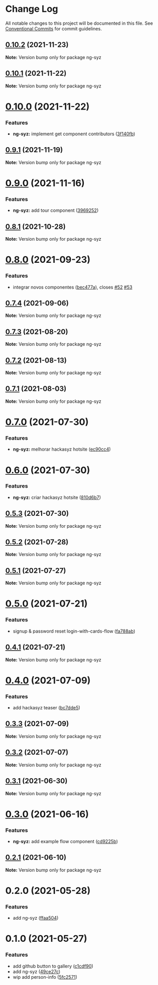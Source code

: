 # Change Log

All notable changes to this project will be documented in this file.
See [Conventional Commits](https://conventionalcommits.org) for commit guidelines.

## [0.10.2](https://github.com/wizsolucoes/syz/compare/ng-syz@0.10.1...ng-syz@0.10.2) (2021-11-23)

**Note:** Version bump only for package ng-syz





## [0.10.1](https://github.com/wizsolucoes/syz/compare/ng-syz@0.10.0...ng-syz@0.10.1) (2021-11-22)

**Note:** Version bump only for package ng-syz





# [0.10.0](https://github.com/wizsolucoes/syz/compare/ng-syz@0.9.1...ng-syz@0.10.0) (2021-11-22)


### Features

* **ng-syz:** implement get component contributors ([3f140fb](https://github.com/wizsolucoes/syz/commit/3f140fb444cdc678b8d07e1c6f3112352213f13a))





## [0.9.1](https://github.com/wizsolucoes/syz/compare/ng-syz@0.9.0...ng-syz@0.9.1) (2021-11-19)

**Note:** Version bump only for package ng-syz





# [0.9.0](https://github.com/wizsolucoes/syz/compare/ng-syz@0.8.1...ng-syz@0.9.0) (2021-11-16)


### Features

* **ng-syz:** add tour component ([3969252](https://github.com/wizsolucoes/syz/commit/3969252a23989588b543b9c1d0c7d7730ee78374))





## [0.8.1](https://github.com/wizsolucoes/syz/compare/ng-syz@0.8.0...ng-syz@0.8.1) (2021-10-28)

**Note:** Version bump only for package ng-syz





# [0.8.0](https://github.com/wizsolucoes/syz/compare/ng-syz@0.7.4...ng-syz@0.8.0) (2021-09-23)


### Features

* integrar novos componentes ([bec477a](https://github.com/wizsolucoes/syz/commit/bec477a1bfe0fa432d1f6a8f83f5f2ca5e388f29)), closes [#52](https://github.com/wizsolucoes/syz/issues/52) [#53](https://github.com/wizsolucoes/syz/issues/53)





## [0.7.4](https://github.com/wizsolucoes/syz/compare/ng-syz@0.7.3...ng-syz@0.7.4) (2021-09-06)

**Note:** Version bump only for package ng-syz





## [0.7.3](https://github.com/wizsolucoes/syz/compare/ng-syz@0.7.2...ng-syz@0.7.3) (2021-08-20)

**Note:** Version bump only for package ng-syz





## [0.7.2](https://github.com/wizsolucoes/syz/compare/ng-syz@0.7.1...ng-syz@0.7.2) (2021-08-13)

**Note:** Version bump only for package ng-syz





## [0.7.1](https://github.com/wizsolucoes/syz/compare/ng-syz@0.7.0...ng-syz@0.7.1) (2021-08-03)

**Note:** Version bump only for package ng-syz





# [0.7.0](https://github.com/wizsolucoes/syz/compare/ng-syz@0.6.0...ng-syz@0.7.0) (2021-07-30)


### Features

* **ng-syz:** melhorar hackasyz hotsite ([ec90cc4](https://github.com/wizsolucoes/syz/commit/ec90cc433b63fdef990b7efd1e9e163386d7ce58))





# [0.6.0](https://github.com/wizsolucoes/syz/compare/ng-syz@0.5.3...ng-syz@0.6.0) (2021-07-30)


### Features

* **ng-syz:** criar hackasyz hotsite ([810d6b7](https://github.com/wizsolucoes/syz/commit/810d6b75fed2fb8fa2acfe05b768279d9af885bd))





## [0.5.3](https://github.com/wizsolucoes/syz/compare/ng-syz@0.5.2...ng-syz@0.5.3) (2021-07-30)

**Note:** Version bump only for package ng-syz





## [0.5.2](https://github.com/wizsolucoes/syz/compare/ng-syz@0.5.1...ng-syz@0.5.2) (2021-07-28)

**Note:** Version bump only for package ng-syz





## [0.5.1](https://github.com/wizsolucoes/syz/compare/ng-syz@0.5.0...ng-syz@0.5.1) (2021-07-27)

**Note:** Version bump only for package ng-syz





# [0.5.0](https://github.com/wizsolucoes/syz/compare/ng-syz@0.4.1...ng-syz@0.5.0) (2021-07-21)


### Features

* signup & password reset login-with-cards-flow ([fa788ab](https://github.com/wizsolucoes/syz/commit/fa788abf8fcef11455dd0040d0eb4e1eb9a4cc5e))





## [0.4.1](https://github.com/wizsolucoes/syz/compare/ng-syz@0.4.0...ng-syz@0.4.1) (2021-07-21)

**Note:** Version bump only for package ng-syz





# [0.4.0](https://github.com/wizsolucoes/syz/compare/ng-syz@0.3.3...ng-syz@0.4.0) (2021-07-09)


### Features

* add hackasyz teaser ([bc7dde5](https://github.com/wizsolucoes/syz/commit/bc7dde5784091d399b04248e0abf495f6d1cdaae))





## [0.3.3](https://github.com/wizsolucoes/syz/compare/ng-syz@0.3.2...ng-syz@0.3.3) (2021-07-09)

**Note:** Version bump only for package ng-syz





## [0.3.2](https://github.com/wizsolucoes/syz/compare/ng-syz@0.3.1...ng-syz@0.3.2) (2021-07-07)

**Note:** Version bump only for package ng-syz





## [0.3.1](https://github.com/wizsolucoes/syz/compare/ng-syz@0.3.0...ng-syz@0.3.1) (2021-06-30)

**Note:** Version bump only for package ng-syz





# [0.3.0](https://github.com/wizsolucoes/syz/compare/ng-syz@0.2.1...ng-syz@0.3.0) (2021-06-16)


### Features

* **ng-syz:** add example flow component ([cd9225b](https://github.com/wizsolucoes/syz/commit/cd9225bfa310222a2060a49e72f3109588d1007b))





## [0.2.1](https://github.com/wizsolucoes/syz/compare/ng-syz@0.2.0...ng-syz@0.2.1) (2021-06-10)

**Note:** Version bump only for package ng-syz





# 0.2.0 (2021-05-28)


### Features

* add ng-syz ([ffaa504](https://github.com/wizsolucoes/syz/commit/ffaa504bf384fa7d557c0b1f37ab2fbc17b2ecf3))





# 0.1.0 (2021-05-27)


### Features

* add github button to gallery ([c1cdf90](https://github.com/wizsolucoes/syz/commit/c1cdf9070ec1b2d4c9a145cc1b523aaff3e9143b))
* add ng-syz ([49ce27c](https://github.com/wizsolucoes/syz/commit/49ce27c22f3c6e48538556f96c457ec19fba7ec8))
* wip add person-info ([5fc2571](https://github.com/wizsolucoes/syz/commit/5fc2571e377c73fc84ccd9802a29947b373425df))
